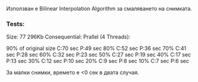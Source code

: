 Използван е Bilinear Interpolation Algorithm за смаляването на снимката.

### Tests:

Size: 77 296Kb
Consequential:
Prallel (4 Threads):

90% of original size
	C:70 sec
	P:49 sec
80%
	C:52 sec
	P:36 sec
70%
	C:41 sec
	P:28 sec
60%
	C:32 sec
	P:23 sec
50%
	C:27 sec
	P:19 sec
40%
	C:17 sec
	P:13 sec
30%
	C:12 sec
	P:10 sec
20%
	C:9 sec
	P:8 sec
10%
	C:7 sec
	P:6 sec

За малки снимки, времето е <0 сек в двата случая.
